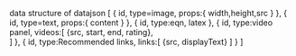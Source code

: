   data structure of datajson
  [
    {
      id,
      type=image,
      props:{
        width,height,src
      }
    },
    {
      id,
      type=text,
      props:{
        content
      }
    },
    {
      id,
      type:eqn,
      latex
    },
    {
      id, type:video panel,
      videos:[
        {src, start, end, rating},        
      ]
    },
    {
      id, type:Recommended links,
      links:[
        {src, displayText}
      ]
    }
  ]
